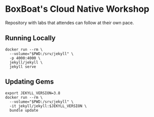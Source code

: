 # BoxBoat's Cloud Native Workshop

Repository with labs that attendes can follow at their own pace.

## Running Locally

``` shell
docker run --rm \
  --volume="$PWD:/srv/jekyll" \
  -p 4000:4000 \
  jekyll/jekyll \
  jekyll serve
```

## Updating Gems

``` shell
export JEKYLL_VERSION=3.8
docker run --rm \
  --volume="$PWD:/srv/jekyll" \
  -it jekyll/jekyll:$JEKYLL_VERSION \
  bundle update
```
